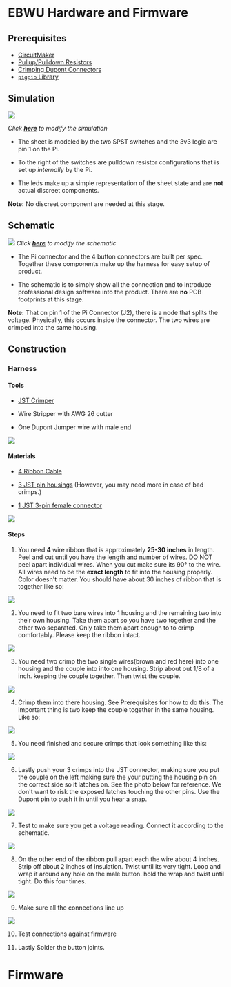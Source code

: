 # EBWU Hardware and Firmware

## Prerequisites
- [CircuitMaker](https://documentation.circuitmaker.com/display/CMAK/Exploring+CircuitMaker)
- [Pullup/Pulldown Resistors](https://youtu.be/Bqk6M_XdIC0)
- [Crimping Dupont Connectors](https://youtu.be/GkbOJSvhCgU)
- [`pigpio` Library](https://github.com/fivdi/pigpio)

## Simulation
![](https://i.gyazo.com/00d6dbad343b9b41ef1e4e266356a17a.gif)

*Click **[here](http://everycircuit.com/circuit/6401615620997120)** to modify the simulation*


- The sheet is modeled by the two SPST switches and the 3v3 logic are pin 1 on the Pi.

- To the right of the switches are pulldown resistor configurations that is set up *internally* by the Pi.  
- The leds make up a simple representation of the sheet state and are **not** actual discreet components.  

**Note:**  No discreet component are needed at this stage.

## Schematic
![](https://i.gyazo.com/1f86d4872b94582664dec2c3feab5334.png)
*Click **[here](https://workspace.circuitmaker.com/Projects/Details/Joe-Narvaez/ebwu)** to modify the schematic*

- The Pi connector and the 4 button connectors are built per spec. Together these components make up the harness for easy setup of product.

- The schematic is to simply show all the connection and to introduce professional design software into the product. There are **no** PCB footprints at this stage.  

**Note:** That on pin 1 of the Pi Connector (J2), there is a node that splits the voltage. Physically, this occurs inside the connector. The two wires are crimped into the same housing.


## Construction
### Harness
#### Tools

 - [JST Crimper](http://a.co/7kAxJBj)

 - Wire Stripper with AWG 26 cutter

 - One Dupont Jumper wire with male end

 ![](https://i.imgur.com/egDGo70.jpg)

#### Materials
- [4 Ribbon Cable](http://a.co/e49JKGi)

- [3 JST pin housings](http://a.co/8123Xy4) (However, you may need more in case of bad crimps.)

- [1 JST 3-pin female connector](http://a.co/8123Xy4)

![](https://i.imgur.com/81Xt63i.jpg)
#### Steps
1. You need **4** wire  ribbon that is approximately **25-30 inches** in length. Peel and cut until you have the length and number of wires. DO NOT peel apart individual wires. When you cut make sure its 90° to the wire. All wires need to be the **exact length** to fit into the housing properly. Color doesn't matter. You should have about 30 inches of ribbon that is together like so:

  ![](https://i.imgur.com/ODABN1Z.jpg)

2. You need to fit two bare wires into 1 housing and the remaining two into their own housing. Take them apart so you have two together and the other two separated. Only take them apart enough to to crimp comfortably. Please keep the ribbon intact.

  ![](https://i.imgur.com/AEI57sp.jpg)

3. You need two crimp the two single wires(brown and red here) into one housing and the couple into into one housing. Strip about out 1/8 of a inch. keeping the couple together. Then twist the couple.

  ![](https://i.imgur.com/w0xTqft.jpg)

4. Crimp them into there housing. See Prerequisites for how to do this. The important thing is two keep the couple together in the same housing. Like so:

  ![](https://i.imgur.com/tSy9w8G.jpg)

5. You need finished and secure crimps that look something like this:   

  ![](http://techmattmillman.s3.amazonaws.com/wp-content/uploads/2015/06/phcrimped.jpg)

6. Lastly push your 3 crimps into the JST connector, making sure you put the couple on the left making sure the your putting the housing [pin](https://i.gyazo.com/2ec7647abea16c5264b9a2ddd9c1c047.png) on the correct side so it latches on. See the photo  below for reference. We don't want to risk the exposed latches touching the other pins. Use the Dupont pin to push it in until you hear a snap.

  ![](https://i.imgur.com/3t5m7od.jpg)

7. Test to make sure you get a voltage reading. Connect it according to the schematic.

  ![](https://i.imgur.com/9mUZBV3.jpg)

8. On the other end of the ribbon pull apart each the wire about 4 inches.  Strip off about 2 inches of insulation. Twist until its very tight. Loop and wrap it around any hole on the male button. hold the wrap and twist until tight.  Do this four times.

  ![](https://i.imgur.com/OcWUHeq.jpg)

9. Make sure all the connections line up

  ![](https://i.imgur.com/xpAGCi9.jpg)

10. Test connections against firmware

10. Lastly Solder the button joints.

# Firmware
